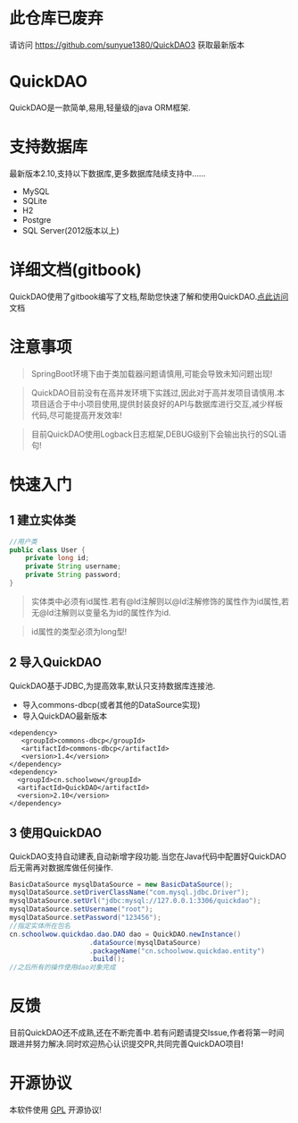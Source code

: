 # 此仓库已废弃

请访问 https://github.com/sunyue1380/QuickDAO3 获取最新版本









# QuickDAO
QuickDAO是一款简单,易用,轻量级的java ORM框架.

# 支持数据库
最新版本2.10,支持以下数据库,更多数据库陆续支持中......

* MySQL
* SQLite
* H2
* Postgre
* SQL Server(2012版本以上)

# 详细文档(gitbook)
QuickDAO使用了gitbook编写了文档,帮助您快速了解和使用QuickDAO.[点此访问](http://quickdao.schoolwow.cn)文档

# 注意事项
> SpringBoot环境下由于类加载器问题请慎用,可能会导致未知问题出现!

> QuickDAO目前没有在高并发环境下实践过,因此对于高并发项目请慎用.本项目适合于中小项目使用,提供封装良好的API与数据库进行交互,减少样板代码,尽可能提高开发效率!

> 目前QuickDAO使用Logback日志框架,DEBUG级别下会输出执行的SQL语句!

# 快速入门
## 1 建立实体类
```java
//用户类
public class User {
    private long id;
    private String username;
    private String password;
}
```

> 实体类中必须有id属性.若有@Id注解则以@Id注解修饰的属性作为id属性,若无@Id注解则以变量名为id的属性作为id.

> id属性的类型必须为long型!

## 2 导入QuickDAO
QuickDAO基于JDBC,为提高效率,默认只支持数据库连接池.

* 导入commons-dbcp(或者其他的DataSource实现)
* 导入QuickDAO最新版本
```
<dependency>
   <groupId>commons-dbcp</groupId>
   <artifactId>commons-dbcp</artifactId>
   <version>1.4</version>
</dependency>
<dependency>
  <groupId>cn.schoolwow</groupId>
  <artifactId>QuickDAO</artifactId>
  <version>2.10</version>
</dependency>
```

## 3 使用QuickDAO
QuickDAO支持自动建表,自动新增字段功能.当您在Java代码中配置好QuickDAO后无需再对数据库做任何操作.

```java
BasicDataSource mysqlDataSource = new BasicDataSource();
mysqlDataSource.setDriverClassName("com.mysql.jdbc.Driver");
mysqlDataSource.setUrl("jdbc:mysql://127.0.0.1:3306/quickdao");
mysqlDataSource.setUsername("root");
mysqlDataSource.setPassword("123456");
//指定实体所在包名
cn.schoolwow.quickdao.dao.DAO dao = QuickDAO.newInstance()
                    .dataSource(mysqlDataSource)
                    .packageName("cn.schoolwow.quickdao.entity")
                    .build();
//之后所有的操作使用dao对象完成
```

# 反馈
目前QuickDAO还不成熟,还在不断完善中.若有问题请提交Issue,作者将第一时间跟进并努力解决.同时欢迎热心认识提交PR,共同完善QuickDAO项目!

# 开源协议
本软件使用 [GPL](http://www.gnu.org/licenses/gpl-3.0.html) 开源协议!
